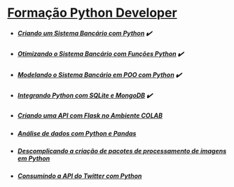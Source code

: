 # [Formação Python Developer](https://web.dio.me/track/formacao-python-developer)

- ##### [Criando um Sistema Bancário com Python](https://web.dio.me/project/desafio-de-projeto-criando-um-sistema-bancario/learning/fa812356-0da6-4a85-9ffb-8b255748a288) :heavy_check_mark:

- ##### [Otimizando o Sistema Bancário com Funções Python](https://web.dio.me/project/otimizando-o-sistema-bancario-com-funcoes-python/learning/82a55799-cfb8-479d-85a3-4982e29c90ba) :heavy_check_mark:

- ##### [Modelando o Sistema Bancário em POO com Python](https://web.dio.me/project/modelando-o-sistema-bancario-em-poo-com-python/learning/92139fbc-dd1f-44c2-a9dc-61859f246f60) :heavy_check_mark:

- ##### [Integrando Python com SQLite e MongoDB](https://web.dio.me/project/integrando-python-com-sqlite-e-mongodb/learning/eab2d584-6c76-4597-a550-e2ca95ef4d56) :heavy_check_mark:

- ##### [Criando uma API com Flask no Ambiente COLAB](https://web.dio.me/project/criando-uma-api-com-flask-no-ambiente-colab/learning/92e095c6-76d6-4014-b272-4bb0f2948958)

- ##### [Análise de dados com Python e Pandas](https://web.dio.me/project/analise-de-dados-com-python-e-pandas/learning/8cc8c67e-eb34-4254-af7a-c0ff8cf72834)

- ##### [Descomplicando a criação de pacotes de processamento de imagens em Python](https://web.dio.me/project/descomplicando-a-criacao-de-pacotes-de-processamento-de-imagens-em-python/learning/3d3925ad-7a05-4068-9cf9-7f3f7b18e99f)

- ##### [Consumindo a API do Twitter com Python](https://web.dio.me/project/consumindo-a-api-do-twitter-com-python/learning/6702bea4-a270-4e56-b3cd-c320557fd4f9)
